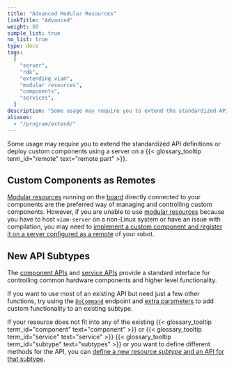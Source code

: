 ```yaml
---
title: "Advanced Modular Resources"
linkTitle: "Advanced"
weight: 80
simple_list: true
no_list: true
type: docs
tags:
  [
    "server",
    "rdk",
    "extending viam",
    "modular resources",
    "components",
    "services",
  ]
description: "Some usage may require you to extend the standardized API definitions or deploy custom components using a server on a remote part"
aliases:
  - "/program/extend/"
---
```


Some usage may require you to extend the standardized API definitions or deploy custom components using a server on a {{< glossary_tooltip term_id="remote" text="remote part" >}}.

## Custom Components as Remotes

[Modular resources](/modular-resources/) running on the [board](/components/board/) directly connected to your components are the preferred way of managing and controlling custom components.
However, if you are unable to use [modular resources](/modular-resources/) because you have to host `viam-server` on a non-Linux system or have an issue with compilation, you may need to [implement a custom component and register it on a server configured as a remote](/modular-resources/advanced/custom-components-remotes/) of your robot.

## New API Subtypes

The [component APIs](/program/apis/#component-apis) and [service APIs](/program/apis/#service-apis) provide a standard interface for controlling common hardware components and higher level functionality.

If you want to use most of an existing API but need just a few other functions, try using the [`DoCommand`](/program/apis/#docommand) endpoint and [extra parameters](/program/use-extra-params/) to add custom functionality to an existing subtype.

If your resource does not fit into any of the existing {{< glossary_tooltip term_id="component" text="component" >}} or {{< glossary_tooltip term_id="service" text="service" >}} {{< glossary_tooltip term_id="subtype" text="subtypes" >}} or you want to define different methods for the API, you can [define a new resource _subtype_ and an API for that subtype](/modular-resources/advanced/create-subtype/).
